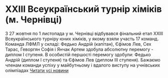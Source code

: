
# XXIII Всеукраїнський турнір хіміків (м. Чернівці)
З 27 жовтня по 1 листопада у м. Чернівці відбувався фінальний етап XХIII Всеукраїнського турнiру юних хiмiкiв, у якому взяли участь 17 команд.
Команда ЛФМЛ у складі: Федько Андрій (капітан), Єфімов Лев, Сех Тарас, Геворгян Софія і Янчак Артем здобула абсолютну перемогу - диплом І ступеня.
В особистій першості перемогу здобули: Федько Андрій (диплом І ступеня) та Єфімов Лев (диплом ІІІ ступеня).
Бажаємо членам команди успіху у майбутньому і вдалого виступу на учнівських олімпіадах
[Читати усі новини](/news)
       